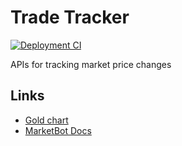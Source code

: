 # Trade Tracker

[![Deployment CI](https://github.com/dipu-bd/trade-tracker/actions/workflows/server-deploy.yml/badge.svg)](https://github.com/dipu-bd/trade-tracker/actions/workflows/server-deploy.yml)

APIs for tracking market price changes

## Links

- [Gold chart](https://dipu-bd.github.io/trade-tracker/)
- [MarketBot Docs](https://marketbot.bitanon.dev/docs)
